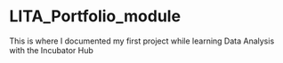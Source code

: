 # LITA_Portfolio_module
This is where I documented my first project while learning Data Analysis with the Incubator Hub
